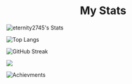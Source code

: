 <h1 align="center" color="#FF8706">My Stats
</h1>

![eternity2745's Stats](https://github-readme-stats.vercel.app/api?username=eternity2745&theme=blue-green&show_icons=true&hide_border=true&count_private=true)

![Top Langs](https://github-readme-stats.vercel.app/api/top-langs/?username=eternity2745&count_private=true&theme=tokyonight)

![GitHub Streak](http://github-readme-streak-stats.herokuapp.com?user=eternity2745&theme=onedark_duo&date_format=j%20M%5B%20Y%5D)

![](https://github-profile-summary-cards.vercel.app/api/cards/profile-details?username=eternity2745&theme=tokyonight)

![Achievments](https://github-profile-trophy.vercel.app/?username=eternity2745&theme=tokyonight)
